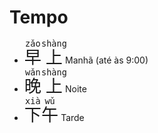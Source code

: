 # Tempo

-   <font size="6"><code><ruby>早<rt>zǎo</rt>上<rt>shàng</rt></ruby></code></font> Manhã (até às 9:00)
-   <font size="6"><code><ruby>晚<rt>wǎn</rt>上<rt>shàng</rt></ruby></code></font> Noite
-   <font size="6"><code><ruby>下<rt>xià</rt>午<rt>wǔ</rt></ruby></code></font> Tarde
